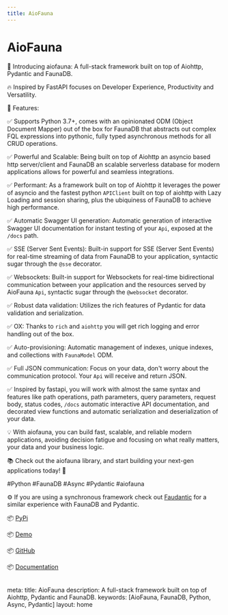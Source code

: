 ```yaml
---
title: AioFauna
---
```


<h1 class="text-title text-4xl underline">AioFauna</h1>

🚀 Introducing aiofauna: A full-stack framework built on top of Aiohttp, Pydantic and FaunaDB.

🔥 Inspired by FastAPI focuses on Developer Experience, Productivity and Versatility.

🌟 Features:

✅ Supports Python 3.7+, comes with an opinionated ODM (Object Document Mapper) out of the box for FaunaDB that abstracts out complex FQL expressions into pythonic, fully typed asynchronous methods for all CRUD operations.

✅ Powerful and Scalable: Being built on top of Aiohttp an asyncio based http server/client and FaunaDB an scalable serverless database for modern applications allows for powerful and seamless integrations.

✅ Performant: As a framework built on top of Aiohttp it leverages the power of asyncio and the fastest python `APIClient` built on top of aiohttp with Lazy Loading and session sharing, plus the ubiquiness of FaunaDB to achieve high performance.

✅ Automatic Swagger UI generation: Automatic generation of interactive Swagger UI documentation for instant testing of your `Api`, exposed at the `/docs` path.

✅ SSE (Server Sent Events): Built-in support for SSE (Server Sent Events) for real-time streaming of data from FaunaDB to your application, syntactic sugar through the `@sse` decorator.

✅ Websockets: Built-in support for Websockets for real-time bidirectional communication between your application and the resources served by AioFauna `Api`, syntactic sugar through the `@websocket` decorator.

✅ Robust data validation: Utilizes the rich features of Pydantic for data validation and serialization.

✅ OX: Thanks to `rich` and `aiohttp` you will get rich logging and error handling out of the box.

✅ Auto-provisioning: Automatic management of indexes, unique indexes, and collections with `FaunaModel` ODM.

✅ Full JSON communication: Focus on your data, don't worry about the communication protocol. Your `Api` will receive and return JSON.

✅ Inspired by fastapi, you will work with almost the same syntax and features like path operations, path parameters, query parameters, request body, status codes, `/docs` automatic interactive API documentation, and decorated view functions and automatic serialization and deserialization of your data.

💡 With aiofauna, you can build fast, scalable, and reliable modern applications, avoiding decision fatigue and focusing on what really matters, your data and your business logic.

📚 Check out the aiofauna library, and start building your next-gen applications today! 🚀

#Python #FaunaDB #Async #Pydantic #aiofauna

⚙️ If you are using a synchronous framework check out [Faudantic](https://github.com/obahamonde/faudantic) for a similar experience with FaunaDB and Pydantic.

📦 [PyPi](https://pypi.org/project/aiofauna/)

📦 [Demo](https://www.aiofauna.com)

📦 [GitHub](https://github.com/obahamonde/aiofauna)

📦 [Documentation](https://www.aiofauna.com)

<br/>
<route lang="yaml">
meta:
  title: AioFauna
  description: A full-stack framework built on top of Aiohttp, Pydantic and FaunaDB.
  keywords: [AioFauna, FaunaDB, Python, Async, Pydantic]
  layout: home
</route>